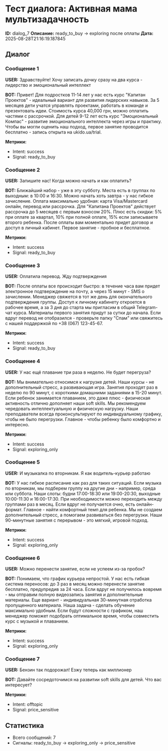 # Тест диалога: Активная мама мультизадачность

**ID:** dialog_7
**Описание:** ready_to_buy → exploring после оплаты
**Дата:** 2025-08-28T21:16:19.187845

## Диалог

### Сообщение 1

**USER:** Здравствуйте! Хочу записать дочку сразу на два курса - лидерство и эмоциональный интеллект

**BOT:** Привет! Для подростков 11-14 лет у нас есть курс "Капитан Проектов" - идеальный вариант для развития лидерских навыков. За 5 месяцев дети учатся управлять проектами, работать в команде и презентовать идеи. Стоимость курса 40,000 грн, можно оплатить частями с рассрочкой. Для детей 9-12 лет есть курс "Эмоциональный Компас" - развитие эмоционального интеллекта через игры и практику. Чтобы вы могли оценить наш подход, первое занятие проводится бесплатно - запись открыта на ukido.ua/trial.
<!-- [CTA_READY] -->

**Метрики:**
- Intent: success
- Signal: ready_to_buy

### Сообщение 2

**USER:** Запишите нас! Когда можно начать и как оплатить?

**BOT:** Ближайший набор - уже в эту субботу. Места есть в группах по выходным: в 10:00 и 16:30. Можно начать хоть завтра - у нас гибкое зачисление. Оплата максимально удобная: карта Visa/Mastercard онлайн, перевод или рассрочка. Для "Капитана Проектов" действует рассрочка до 5 месяцев с первым взносом 20%. Плюс есть скидки: 5% при оплате за квартал, 10% при полной оплате, 15% если записываете второго ребенка. После оплаты вам моментально придет договор и доступ в личный кабинет. Первое занятие - пробное и бесплатное.

**Метрики:**
- Intent: success
- Signal: ready_to_buy

### Сообщение 3

**USER:** Оплатила перевод. Жду подтверждения

**BOT:** После оплаты все происходит быстро: в течение часа вам придет электронное подтверждение на почту, а через 15 минут - SMS о зачислении. Менеджер свяжется в тот же день для окончательного подтверждения группы. Доступ к личному кабинету откроется в рабочее время, а за 3 дня до старта мы пригласим в общий Telegram-чат курса. Материалы первого занятия придут за сутки до начала. Если вдруг перевод не отобразился - проверьте папку "Спам" или свяжитесь с нашей поддержкой по +38 (067) 123-45-67.

**Метрики:**
- Intent: success
- Signal: ready_to_buy

### Сообщение 4

**USER:** У нас ещё плавание три раза в неделю. Не будет перегруза?

**BOT:** Мы внимательно относимся к нагрузке детей. Наши курсы - не дополнительный стресс, а развивающая игра. Занятия проходят раз в неделю по 90 минут, с короткими домашними заданиями в 15-20 минут. Если ребенок занимается плаванием, это даже плюс - физическая активность отлично дополняет наши soft skills. Мы рекомендуем чередовать интеллектуальную и физическую нагрузку. Наши преподаватели всегда проконсультируют по индивидуальному графику, чтобы не было перегрузки. Главное - чтобы ребенку было комфортно и интересно.

**Метрики:**
- Intent: success
- Signal: exploring_only

### Сообщение 5

**USER:** И музыкалка по вторникам. Я как водитель-курьер работаю

**BOT:** У нас гибкое расписание как раз для таких ситуаций. Если музыка по вторникам, мы подберем группу на другие дни - например, среда или суббота. Наши слоты: будни 17:00-18:30 или 19:00-20:30, выходные 10:00-11:30 и 16:00-17:30. При необходимости можно переходить между группами раз в месяц. Если вдруг не получается очно, есть онлайн-формат. Главное - найти комфортный темп для ребенка. Мы не создаем дополнительный стресс, а помогаем развиваться без перегрузки. Наши 90-минутные занятия с перерывом - это мягкий, игровой подход.

**Метрики:**
- Intent: success
- Signal: exploring_only

### Сообщение 6

**USER:** Можно перенести занятие, если не успеем из-за пробок?

**BOT:** Понимаем, что график курьера непростой. У нас есть гибкая система переносов: до 3 раз в месяц можно перенести занятие бесплатно, предупредив за 24 часа. Если вдруг не получилось вовремя - мы отправим полную видеозапись занятия и дополнительные материалы. Еще вариант - индивидуальная 30-минутная отработка пропущенного материала. Наша задача - сделать обучение максимально удобным. Если будут сложности с графиком, наш менеджер поможет подобрать оптимальное время, чтобы совместить курс с музыкой и плаванием.

**Метрики:**
- Intent: success
- Signal: exploring_only

### Сообщение 7

**USER:** Бензин так подорожал! Езжу теперь как миллионер

**BOT:** Давайте сосредоточимся на развитии soft skills для детей. Что вас интересует?

**Метрики:**
- Intent: offtopic
- Signal: price_sensitive

## Статистика

- Всего сообщений: 7
- Сигналы: ready_to_buy → exploring_only → price_sensitive
